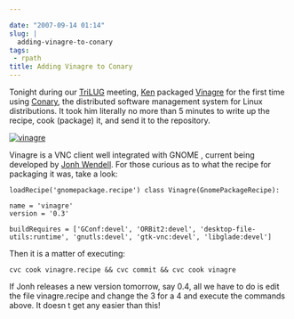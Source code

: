 ```yaml
---

date: "2007-09-14 01:14"
slug: |
  adding-vinagre-to-conary
tags:
 - rpath
title: Adding Vinagre to Conary
---
```


Tonight during our [TriLUG](http://www.trilug.org/) meeting,
[Ken](http://ken.vandine.org/) packaged
[Vinagre](http://www.gnome.org/projects/vinagre/) for the first time
using [Conary](http://wiki.rpath.com/wiki/Conary), the distributed
software management system for Linux distributions. It took him
literally no more than 5 minutes to write up the recipe, cook (package)
it, and send it to the repository.

[![vinagre](http://farm2.static.flickr.com/1118/1375414113_cfb57c6015.jpg)](http://www.flickr.com/photos/ogmaciel/1375414113/)

Vinagre is a VNC client well integrated with GNOME , current being
developed by [Jonh Wendell](http://www.bani.com.br/). For those curious
as to what the recipe for packaging it was, take a look:

`loadRecipe('gnomepackage.recipe') class Vinagre(GnomePackageRecipe):`

    name = 'vinagre'
    version = '0.3'

    buildRequires = ['GConf:devel', 'ORBit2:devel', 'desktop-file-utils:runtime', 'gnutls:devel', 'gtk-vnc:devel', 'libglade:devel']

Then it is a matter of executing:

`cvc cook vinagre.recipe && cvc commit && cvc cook vinagre`

If Jonh releases a new version tomorrow, say 0.4, all we have to do is
edit the file vinagre.recipe and change the 3 for a 4 and execute the
commands above. It doesn t get any easier than this!
